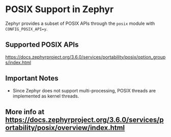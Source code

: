 # POSIX Support in Zephyr

Zephyr provides a subset of POSIX APIs through the `posix` module with `CONFIG_POSIX_API=y`.

## Supported POSIX APIs

<https://docs.zephyrproject.org/3.6.0/services/portability/posix/option_groups/index.html>

## Important Notes

* Since Zephyr does not support multi-processing, POSIX threads are implemented as kernel threads.

## More info at <https://docs.zephyrproject.org/3.6.0/services/portability/posix/overview/index.html>
